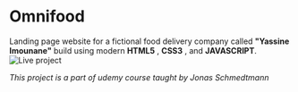 # Omnifood

Landing page website for a fictional food delivery company  called **"Yassine Imounane"** build using modern **HTML5** , **CSS3** ,  and **JAVASCRIPT**.
![Live project](project.png)

*This project is a part of udemy course taught by Jonas Schmedtmann*
